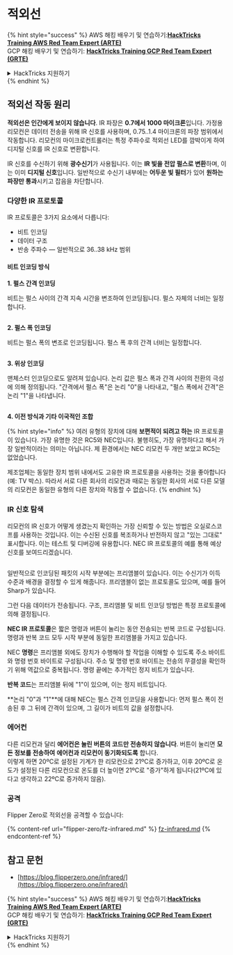 # 적외선

{% hint style="success" %}
AWS 해킹 배우기 및 연습하기:<img src="/.gitbook/assets/arte.png" alt="" data-size="line">[**HackTricks Training AWS Red Team Expert (ARTE)**](https://training.hacktricks.xyz/courses/arte)<img src="/.gitbook/assets/arte.png" alt="" data-size="line">\
GCP 해킹 배우기 및 연습하기: <img src="/.gitbook/assets/grte.png" alt="" data-size="line">[**HackTricks Training GCP Red Team Expert (GRTE)**<img src="/.gitbook/assets/grte.png" alt="" data-size="line">](https://training.hacktricks.xyz/courses/grte)

<details>

<summary>HackTricks 지원하기</summary>

* [**구독 계획**](https://github.com/sponsors/carlospolop) 확인하기!
* **💬 [**Discord 그룹**](https://discord.gg/hRep4RUj7f) 또는 [**텔레그램 그룹**](https://t.me/peass)에 참여하거나 **Twitter** 🐦 [**@hacktricks\_live**](https://twitter.com/hacktricks\_live)**를 팔로우하세요.**
* **[**HackTricks**](https://github.com/carlospolop/hacktricks) 및 [**HackTricks Cloud**](https://github.com/carlospolop/hacktricks-cloud) 깃허브 리포지토리에 PR을 제출하여 해킹 트릭을 공유하세요.**

</details>
{% endhint %}

## 적외선 작동 원리 <a href="#how-the-infrared-port-works" id="how-the-infrared-port-works"></a>

**적외선은 인간에게 보이지 않습니다**. IR 파장은 **0.7에서 1000 마이크론**입니다. 가정용 리모컨은 데이터 전송을 위해 IR 신호를 사용하며, 0.75..1.4 마이크론의 파장 범위에서 작동합니다. 리모컨의 마이크로컨트롤러는 특정 주파수로 적외선 LED를 깜박이게 하여 디지털 신호를 IR 신호로 변환합니다.

IR 신호를 수신하기 위해 **광수신기**가 사용됩니다. 이는 **IR 빛을 전압 펄스로 변환**하며, 이는 이미 **디지털 신호**입니다. 일반적으로 수신기 내부에는 **어두운 빛 필터**가 있어 **원하는 파장만 통과**시키고 잡음을 차단합니다.

### 다양한 IR 프로토콜 <a href="#variety-of-ir-protocols" id="variety-of-ir-protocols"></a>

IR 프로토콜은 3가지 요소에서 다릅니다:

* 비트 인코딩
* 데이터 구조
* 반송 주파수 — 일반적으로 36..38 kHz 범위

#### 비트 인코딩 방식 <a href="#bit-encoding-ways" id="bit-encoding-ways"></a>

**1. 펄스 간격 인코딩**

비트는 펄스 사이의 간격 지속 시간을 변조하여 인코딩됩니다. 펄스 자체의 너비는 일정합니다.

<figure><img src="../../.gitbook/assets/image (295).png" alt=""><figcaption></figcaption></figure>

**2. 펄스 폭 인코딩**

비트는 펄스 폭의 변조로 인코딩됩니다. 펄스 폭 후의 간격 너비는 일정합니다.

<figure><img src="../../.gitbook/assets/image (282).png" alt=""><figcaption></figcaption></figure>

**3. 위상 인코딩**

맨체스터 인코딩으로도 알려져 있습니다. 논리 값은 펄스 폭과 간격 사이의 전환의 극성에 의해 정의됩니다. "간격에서 펄스 폭"은 논리 "0"을 나타내고, "펄스 폭에서 간격"은 논리 "1"을 나타냅니다.

<figure><img src="../../.gitbook/assets/image (634).png" alt=""><figcaption></figcaption></figure>

**4. 이전 방식과 기타 이국적인 조합**

{% hint style="info" %}
여러 유형의 장치에 대해 **보편적이 되려고 하는** IR 프로토콜이 있습니다. 가장 유명한 것은 RC5와 NEC입니다. 불행히도, 가장 유명하다고 해서 가장 일반적이라는 의미는 아닙니다. 제 환경에서는 NEC 리모컨 두 개만 보았고 RC5는 없었습니다.

제조업체는 동일한 장치 범위 내에서도 고유한 IR 프로토콜을 사용하는 것을 좋아합니다(예: TV 박스). 따라서 서로 다른 회사의 리모컨과 때로는 동일한 회사의 서로 다른 모델의 리모컨은 동일한 유형의 다른 장치와 작동할 수 없습니다.
{% endhint %}

### IR 신호 탐색

리모컨의 IR 신호가 어떻게 생겼는지 확인하는 가장 신뢰할 수 있는 방법은 오실로스코프를 사용하는 것입니다. 이는 수신된 신호를 복조하거나 반전하지 않고 "있는 그대로" 표시합니다. 이는 테스트 및 디버깅에 유용합니다. NEC IR 프로토콜의 예를 통해 예상 신호를 보여드리겠습니다.

<figure><img src="../../.gitbook/assets/image (235).png" alt=""><figcaption></figcaption></figure>

일반적으로 인코딩된 패킷의 시작 부분에는 프리앰블이 있습니다. 이는 수신기가 이득 수준과 배경을 결정할 수 있게 해줍니다. 프리앰블이 없는 프로토콜도 있으며, 예를 들어 Sharp가 있습니다.

그런 다음 데이터가 전송됩니다. 구조, 프리앰블 및 비트 인코딩 방법은 특정 프로토콜에 의해 결정됩니다.

**NEC IR 프로토콜**은 짧은 명령과 버튼이 눌리는 동안 전송되는 반복 코드로 구성됩니다. 명령과 반복 코드 모두 시작 부분에 동일한 프리앰블을 가지고 있습니다.

NEC **명령**은 프리앰블 외에도 장치가 수행해야 할 작업을 이해할 수 있도록 주소 바이트와 명령 번호 바이트로 구성됩니다. 주소 및 명령 번호 바이트는 전송의 무결성을 확인하기 위해 역값으로 중복됩니다. 명령 끝에는 추가적인 정지 비트가 있습니다.

**반복 코드**는 프리앰블 뒤에 "1"이 있으며, 이는 정지 비트입니다.

**논리 "0"과 "1"**에 대해 NEC는 펄스 간격 인코딩을 사용합니다: 먼저 펄스 폭이 전송된 후 그 뒤에 간격이 있으며, 그 길이가 비트의 값을 설정합니다.

### 에어컨

다른 리모컨과 달리 **에어컨은 눌린 버튼의 코드만 전송하지 않습니다**. 버튼이 눌리면 **모든 정보를 전송하여** **에어컨과 리모컨이 동기화되도록** 합니다.\
이렇게 하면 20ºC로 설정된 기계가 한 리모컨으로 21ºC로 증가하고, 이후 20ºC로 온도가 설정된 다른 리모컨으로 온도를 더 높이면 21ºC로 "증가"하게 됩니다(21ºC에 있다고 생각하고 22ºC로 증가하지 않음).

### 공격

Flipper Zero로 적외선을 공격할 수 있습니다:

{% content-ref url="flipper-zero/fz-infrared.md" %}
[fz-infrared.md](flipper-zero/fz-infrared.md)
{% endcontent-ref %}

## 참고 문헌

* [https://blog.flipperzero.one/infrared/](https://blog.flipperzero.one/infrared/)

{% hint style="success" %}
AWS 해킹 배우기 및 연습하기:<img src="/.gitbook/assets/arte.png" alt="" data-size="line">[**HackTricks Training AWS Red Team Expert (ARTE)**](https://training.hacktricks.xyz/courses/arte)<img src="/.gitbook/assets/arte.png" alt="" data-size="line">\
GCP 해킹 배우기 및 연습하기: <img src="/.gitbook/assets/grte.png" alt="" data-size="line">[**HackTricks Training GCP Red Team Expert (GRTE)**<img src="/.gitbook/assets/grte.png" alt="" data-size="line">](https://training.hacktricks.xyz/courses/grte)

<details>

<summary>HackTricks 지원하기</summary>

* [**구독 계획**](https://github.com/sponsors/carlospolop) 확인하기!
* **💬 [**Discord 그룹**](https://discord.gg/hRep4RUj7f) 또는 [**텔레그램 그룹**](https://t.me/peass)에 참여하거나 **Twitter** 🐦 [**@hacktricks\_live**](https://twitter.com/hacktricks\_live)**를 팔로우하세요.**
* **[**HackTricks**](https://github.com/carlospolop/hacktricks) 및 [**HackTricks Cloud**](https://github.com/carlospolop/hacktricks-cloud) 깃허브 리포지토리에 PR을 제출하여 해킹 트릭을 공유하세요.**

</details>
{% endhint %}
